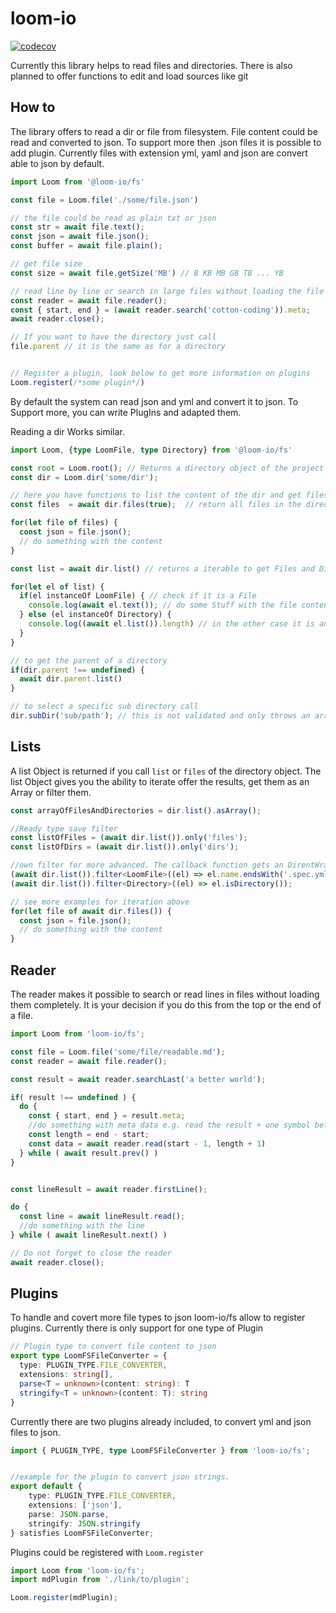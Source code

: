 # loom-io

[![codecov](https://codecov.io/gh/cotton-coding/loom/graph/badge.svg?token=HA5N9V34OE)](https://codecov.io/gh/cotton-coding/loom)

Currently this library helps to read files and directories. There is also planned to offer functions to edit and load sources like git

## How to

The library offers to read a dir or file from filesystem. File content could be read and converted to json. To support more then .json files it is possible to add plugin. Currently files with extension yml, yaml and json are convert able to json by default.

```ts
import Loom from '@loom-io/fs'

const file = Loom.file('./some/file.json')

// the file could be read as plain txt or json
const str = await file.text();
const json = await file.json();
const buffer = await file.plain();

// get file size
const size = await file.getSize('MB') // B KB MB GB TB ... YB

// read line by line or search in large files without loading the file into heap memory (see below for more details)
const reader = await file.reader();
const { start, end } = (await reader.search('cotton-coding')).meta;
await reader.close();

// If you want to have the directory just call
file.parent // it is the same as for a directory 


// Register a plugin, look below to get more information on plugins
Loom.register(/*some plugin*/)

```

By default the system can read json and yml and convert it to json. To Support more, you can write PlugIns and adapted them.

Reading a dir Works similar.

```ts
import Loom, {type LoomFile, type Directory} from '@loom-io/fs'

const root = Loom.root(); // Returns a directory object of the project root, to call the system root call Loom.dir('/)
const dir = Loom.dir('some/dir');

// here you have functions to list the content of the dir and get files
const files  = await dir.files(true);  // return all files in the directory and it's subdirectories as type File.

for(let file of files) {
  const json = file.json();
  // do something with the content
}

const list = await dir.list() // returns a iterable to get Files and Directories

for(let el of list) {
  if(el instanceOf LoomFile) { // check if it is a File
    console.log(await el.text()); // do some Stuff with the file content
  } else (el instanceOf Directory) {
    console.log((await el.list()).length) // in the other case it is an directory and you can go on working with it
  }
}

// to get the parent of a directory
if(dir.parent !== undefined) {
  await dir.parent.list()
}

// to select a specific sub directory call
dir.subDir('sub/path'); // this is not validated and only throws an arrow an calling list or files

```

## Lists

A list Object is returned if you call `list` or `files` of the directory object. The list Object gives you the ability to iterate offer the results, get them as an Array or filter them.

```ts
const arrayOfFilesAndDirectories = dir.list().asArray();

//Ready type save filter
const listOfFiles = (await dir.list()).only('files');
const listOfDirs = (await dir.list()).only('dirs');

//own filter for more advanced. The callback function gets an DirentWrapper Object which have some readonly attributes, you can get also the dirent or the dir.
(await dir.list()).filter<LoomFile>((el) => el.name.endsWith('.spec.yml'));
(await dir.list()).filter<Directory>((el) => el.isDirectory());

// see more examples for iteration above
for(let file of await dir.files()) {
  const json = file.json();
  // do something with the content
}

```


## Reader

The reader makes it possible to search or read lines in files without loading them completely. It is your decision if you do this from the top or the end of a file.

```ts
import Loom from 'loom-io/fs';

const file = Loom.file('some/file/readable.md');
const reader = await file.reader();

const result = await reader.searchLast('a better world');

if( result !== undefined ) {
  do {
    const { start, end } = result.meta;
    //do something with meta data e.g. read the result + one symbol before and after
    const length = end - start;
    const data = await reader.read(start - 1, length + 1)
  } while ( await result.prev() )
}


const lineResult = await reader.firstLine();

do {
  const line = await lineResult.read();
  //do something with the line
} while ( await lineResult.next() ) 

// Do not forget to close the reader
await reader.close();

```



## Plugins

To handle and covert more file types to json loom-io/fs allow to register plugins. Currently there is only support for one type of Plugin

```ts
// Plugin type to convert file content to json
export type LoomFSFileConverter = {
  type: PLUGIN_TYPE.FILE_CONVERTER,
  extensions: string[],
  parse<T = unknown>(content: string): T
  stringify<T = unknown>(content: T): string
}
```

Currently there are two plugins already included, to convert yml and json files to json.

```ts
import { PLUGIN_TYPE, type LoomFSFileConverter } from 'loom-io/fs';


//example for the plugin to convert json strings.
export default {
	type: PLUGIN_TYPE.FILE_CONVERTER,
	extensions: ['json'],
	parse: JSON.parse,
	stringify: JSON.stringify
} satisfies LoomFSFileConverter;
```

Plugins could be registered with `Loom.register`

```ts
import Loom from 'loom-io/fs';
import mdPlugin from './link/to/plugin';

Loom.register(mdPlugin);

```



